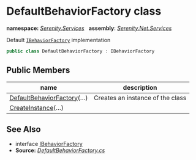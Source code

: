 # DefaultBehaviorFactory class
**namespace:** *[Serenity.Services](../README.md#serenity.services-namespace)*   **assembly**: *[Serenity.Net.Services](../README.md)*

Default [`IBehaviorFactory`](IBehaviorFactory.md) implementation

```csharp
public class DefaultBehaviorFactory : IBehaviorFactory
```

## Public Members

| name | description |
| --- | --- |
| [DefaultBehaviorFactory](DefaultBehaviorFactory/DefaultBehaviorFactory.md)(…) | Creates an instance of the class |
| [CreateInstance](DefaultBehaviorFactory/CreateInstance.md)(…) |  |

## See Also

* interface [IBehaviorFactory](IBehaviorFactory.md)
* **Source:** *[DefaultBehaviorFactory.cs](https://github.com/serenity-is/Serenity/blob/master/src/Serenity.Net.Services/RequestHandlers/Behavior/DefaultBehaviorFactory.cs)*